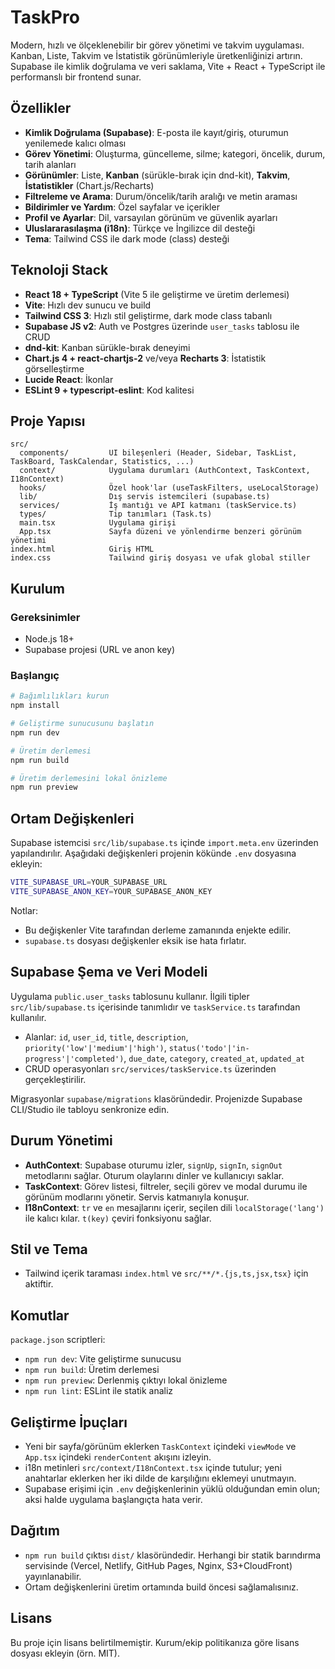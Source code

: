 # TaskPro

Modern, hızlı ve ölçeklenebilir bir görev yönetimi ve takvim uygulaması. Kanban, Liste, Takvim ve İstatistik görünümleriyle üretkenliğinizi artırın. Supabase ile kimlik doğrulama ve veri saklama, Vite + React + TypeScript ile performanslı bir frontend sunar.

## Özellikler
- **Kimlik Doğrulama (Supabase)**: E-posta ile kayıt/giriş, oturumun yenilemede kalıcı olması
- **Görev Yönetimi**: Oluşturma, güncelleme, silme; kategori, öncelik, durum, tarih alanları
- **Görünümler**: Liste, **Kanban** (sürükle-bırak için dnd-kit), **Takvim**, **İstatistikler** (Chart.js/Recharts)
- **Filtreleme ve Arama**: Durum/öncelik/tarih aralığı ve metin araması
- **Bildirimler ve Yardım**: Özel sayfalar ve içerikler
- **Profil ve Ayarlar**: Dil, varsayılan görünüm ve güvenlik ayarları
- **Uluslararasılaşma (i18n)**: Türkçe ve İngilizce dil desteği
- **Tema**: Tailwind CSS ile dark mode (class) desteği

## Teknoloji Stack
- **React 18 + TypeScript** (Vite 5 ile geliştirme ve üretim derlemesi)
- **Vite**: Hızlı dev sunucu ve build
- **Tailwind CSS 3**: Hızlı stil geliştirme, dark mode class tabanlı
- **Supabase JS v2**: Auth ve Postgres üzerinde `user_tasks` tablosu ile CRUD
- **dnd-kit**: Kanban sürükle-bırak deneyimi
- **Chart.js 4 + react-chartjs-2** ve/veya **Recharts 3**: İstatistik görselleştirme
- **Lucide React**: İkonlar
- **ESLint 9 + typescript-eslint**: Kod kalitesi

## Proje Yapısı
```text
src/
  components/         UI bileşenleri (Header, Sidebar, TaskList, TaskBoard, TaskCalendar, Statistics, ...)
  context/            Uygulama durumları (AuthContext, TaskContext, I18nContext)
  hooks/              Özel hook'lar (useTaskFilters, useLocalStorage)
  lib/                Dış servis istemcileri (supabase.ts)
  services/           İş mantığı ve API katmanı (taskService.ts)
  types/              Tip tanımları (Task.ts)
  main.tsx            Uygulama girişi
  App.tsx             Sayfa düzeni ve yönlendirme benzeri görünüm yönetimi
index.html            Giriş HTML
index.css             Tailwind giriş dosyası ve ufak global stiller
```

## Kurulum
### Gereksinimler
- Node.js 18+
- Supabase projesi (URL ve anon key)

### Başlangıç
```bash
# Bağımlılıkları kurun
npm install

# Geliştirme sunucusunu başlatın
npm run dev

# Üretim derlemesi
npm run build

# Üretim derlemesini lokal önizleme
npm run preview
```

## Ortam Değişkenleri
Supabase istemcisi `src/lib/supabase.ts` içinde `import.meta.env` üzerinden yapılandırılır. Aşağıdaki değişkenleri projenin kökünde `.env` dosyasına ekleyin:

```bash
VITE_SUPABASE_URL=YOUR_SUPABASE_URL
VITE_SUPABASE_ANON_KEY=YOUR_SUPABASE_ANON_KEY
```

Notlar:
- Bu değişkenler Vite tarafından derleme zamanında enjekte edilir.
- `supabase.ts` dosyası değişkenler eksik ise hata fırlatır.

## Supabase Şema ve Veri Modeli
Uygulama `public.user_tasks` tablosunu kullanır. İlgili tipler `src/lib/supabase.ts` içerisinde tanımlıdır ve `taskService.ts` tarafından kullanılır.
- Alanlar: `id`, `user_id`, `title`, `description`, `priority('low'|'medium'|'high')`, `status('todo'|'in-progress'|'completed')`, `due_date`, `category`, `created_at`, `updated_at`
- CRUD operasyonları `src/services/taskService.ts` üzerinden gerçekleştirilir.

Migrasyonlar `supabase/migrations` klasöründedir. Projenizde Supabase CLI/Studio ile tabloyu senkronize edin.

## Durum Yönetimi
- **AuthContext**: Supabase oturumu izler, `signUp`, `signIn`, `signOut` metodlarını sağlar. Oturum olaylarını dinler ve kullanıcıyı saklar.
- **TaskContext**: Görev listesi, filtreler, seçili görev ve modal durumu ile görünüm modlarını yönetir. Servis katmanıyla konuşur.
- **I18nContext**: `tr` ve `en` mesajlarını içerir, seçilen dili `localStorage('lang')` ile kalıcı kılar. `t(key)` çeviri fonksiyonu sağlar.

## Stil ve Tema
- Tailwind içerik taraması `index.html` ve `src/**/*.{js,ts,jsx,tsx}` için aktiftir.

## Komutlar
`package.json` scriptleri:
- `npm run dev`: Vite geliştirme sunucusu
- `npm run build`: Üretim derlemesi
- `npm run preview`: Derlenmiş çıktıyı lokal önizleme
- `npm run lint`: ESLint ile statik analiz

## Geliştirme İpuçları
- Yeni bir sayfa/görünüm eklerken `TaskContext` içindeki `viewMode` ve `App.tsx` içindeki `renderContent` akışını izleyin.
- i18n metinleri `src/context/I18nContext.tsx` içinde tutulur; yeni anahtarlar eklerken her iki dilde de karşılığını eklemeyi unutmayın.
- Supabase erişimi için `.env` değişkenlerinin yüklü olduğundan emin olun; aksi halde uygulama başlangıçta hata verir.

## Dağıtım
- `npm run build` çıktısı `dist/` klasöründedir. Herhangi bir statik barındırma servisinde (Vercel, Netlify, GitHub Pages, Nginx, S3+CloudFront) yayınlanabilir.
- Ortam değişkenlerini üretim ortamında build öncesi sağlamalısınız.

## Lisans
Bu proje için lisans belirtilmemiştir. Kurum/ekip politikanıza göre lisans dosyası ekleyin (örn. MIT).
